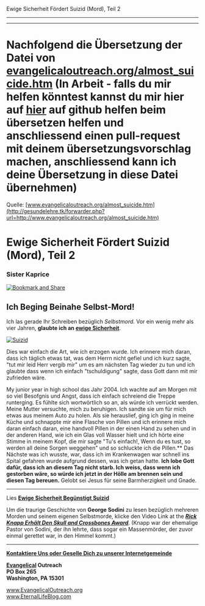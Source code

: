 <!--t Ewige Sicherheit Fördert Suizid (Mord), Teil 2 - in Arbeit (95% übersetzt) t-->
<!--d Ewige Sicherheit Fördert Suizid (Mord), Teil 2 - in Arbeit (95% übersetzt) d-->

Ewige Sicherheit Fördert Suizid (Mord), Teil 2

- - - 
- - - 

# Nachfolgend die Übersetzung der Datei von [evangelicaloutreach.org/almost_suicide.htm](http://gesundelehre.tk/forwarder.php?url=http://www.evangelicaloutreach.org/almost_suicide.htm) (In Arbeit - falls du mir helfen könntest kannst du mir hier auf [hier](https://github.com/gesundelehre/gesundelehre_translate/blob/master/content/static/selbstmord/selbstmord-beinahe.md) auf github helfen beim übersetzen helfen und anschliessend einen pull-request mit deinem übersetzungsvorschlag machen, anschliessend kann ich deine Übersetzung in diese Datei übernehmen)

Quelle: [www.evangelicaloutreach.org/almost_suicide.htm](http://gesundelehre.tk/forwarder.php?url=http://www.evangelicaloutreach.org/almost_suicide.htm)


# Ewige Sicherheit Fördert Suizid (Mord), Teil 2

### Sister Kaprice

[![Bookmark and Share](../s7.addthis.com/static/btn/v2/lg-share-en.gif)](http://www.addthis.com/bookmark.php?v=250&username=xa-4ce723c86d857fe0)


## Ich Beging Beinahe Selbst-Mord!

Ich las gerade Ihr Schreiben bezüglich _Selbstmord._ Vor ein wenig mehr als vier Jahren, **glaubte ich an [ewige Sicherheit](http://gesundelehre.tk/forwarder.php?url=http://evangelicaloutreach.org/eternal-security.html)**.

[![Suizid](../../files/pictures/almost-suicide.jpg "Einmal Gerettet Immer Gerettet führt manchmal zu Suizid.")](http://gesundelehre.tk/forwarder.php?url=http://evangelicaloutreach.org/suicide-es.htm)

Dies war einfach die Art, wie ich erzogen wurde. Ich erinnere mich daran, dass ich täglich etwas tat, was dem Herrn nicht gefiel und ich kurz sagte, "tut mir leid Herr vergib mir" um es am nächsten Tag wieder zu tun und ich glaubte dass wenn ich einfach "tschuldigung" sagte, dass Gott dann mit mir zufrieden wäre.

My junior year in high school das Jahr 2004. Ich wachte auf am Morgen mit so viel Besofgnis und Angst, dass ich einfach schreiend die Treppe runterging. Es fühlte sich wortwörtlich so an, als würde ich verrückt werden. Meine Mutter versuchte, mich zu beruhigen. Ich sandte sie um für mich etwas aus meinem Auto zu holen. Als sie herauslief, ging ich ging in meine Küche und schnappte mir eine Flasche von Pillen und ich erinnere mich daran einfach daran, eine handvoll Pillen in der einen Hand zu sehen und in der anderen Hand, wie ich ein Glas voll Wasser hielt und ich hörte eine Stimme in meinem Kopf, die mir sagte "Tu's einfach!, Wenn du es tust, so werden all deine Sorgen weggehen" und so schluckte ich die Pillen.** Das Nächste was ich wusste, war, dass ich im Krankenwagen war schnell ins Spital gefahren wurde aufgrund dessen, was ich getan hatte. **Ich lobe Gott dafür, dass ich an diesem Tag nicht starb. Ich weiss, dass wenn ich gestorben wäre, so würde ich jetzt in der Hölle am brennen sein und diesen Tag bereuen.** Gelobt sei Jesus für seine Barmherzigkeit und Gnade.

______________

Lies **[Ewige Sicherheit Begünstigt Suizid](http://gesundelehre.tk/forwarder.php?url=http://evangelicaloutreach.org/suicide_testimony.htm)**

Um die traurige Geschichte von **George Sodini** zu lesen bezüglich mehreren Morden und seinem eigenen Selbstmorde, klicke den Video Link at the  **_[Rick Knapp Erhält Den Skull and Crossbones Award](http://gesundelehre.tk/forwarder.php?url=http://evangelicaloutreach.org/rick_knapp_george_sodini.htm)_**.  (Knapp war der ehemalige Pastor von Sodini, der ihn lehrte, dass sogar ein Massenmörder, der zuvor einmal gerettet war, in den Himmel kommt.)

- - -

**[Kontaktiere Uns oder Geselle Dich zu unserer Internetgemeinde](http://gesundelehre.tk/forwarder.php?url=http://evangelicaloutreach.org/contact.html)**

**[Evangelical](http://gesundelehre.tk/forwarder.php?url=http://evangelicaloutreach.org/index.html) Outreach**  
 **PO Box 265**  
 **Washington, PA 15301**  

www.EvangelicalOutreach.org  
www.EternalLifeBlog.com